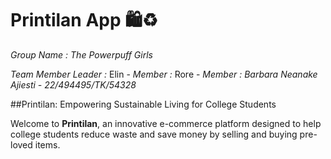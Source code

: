 # Printilan App 🛍️♻️

*Group Name : The Powerpuff Girls*

*Team Member*
*Leader :* Elin - 
*Member :* Rore -
*Member : Barbara Neanake Ajiesti - 22/494495/TK/54328*

##Printilan: Empowering Sustainable Living for College Students

Welcome to **Printilan**, an innovative e-commerce platform designed to help college students reduce waste and save money by selling and buying pre-loved items.

